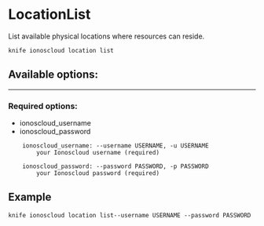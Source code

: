 # LocationList

List available physical locations where resources can reside.

    knife ionoscloud location list


## Available options:
---

### Required options:
* ionoscloud_username
* ionoscloud_password

```
    ionoscloud_username: --username USERNAME, -u USERNAME
        your Ionoscloud username (required)

    ionoscloud_password: --password PASSWORD, -p PASSWORD
        your Ionoscloud password (required)

```
## Example

```text
knife ionoscloud location list--username USERNAME --password PASSWORD
```
